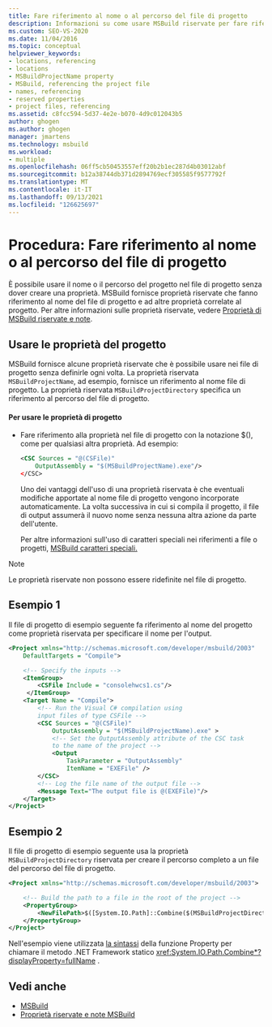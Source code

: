 ```yaml
---
title: Fare riferimento al nome o al percorso del file di progetto
description: Informazioni su come usare MSBuild riservate per fare riferimento al nome o al percorso del file di progetto senza dover creare proprietà personalizzate.
ms.custom: SEO-VS-2020
ms.date: 11/04/2016
ms.topic: conceptual
helpviewer_keywords:
- locations, referencing
- locations
- MSBuildProjectName property
- MSBuild, referencing the project file
- names, referencing
- reserved properties
- project files, referencing
ms.assetid: c8fcc594-5d37-4e2e-b070-4d9c012043b5
author: ghogen
ms.author: ghogen
manager: jmartens
ms.technology: msbuild
ms.workload:
- multiple
ms.openlocfilehash: 06ff5cb50453557eff20b2b1ec287d4b03012abf
ms.sourcegitcommit: b12a38744db371d2894769ecf305585f9577792f
ms.translationtype: MT
ms.contentlocale: it-IT
ms.lasthandoff: 09/13/2021
ms.locfileid: "126625697"
---
```

# <a name="how-to-reference-the-name-or-location-of-the-project-file"></a>Procedura: Fare riferimento al nome o al percorso del file di progetto

È possibile usare il nome o il percorso del progetto nel file di progetto senza dover creare una proprietà. MSBuild fornisce proprietà riservate che fanno riferimento al nome del file di progetto e ad altre proprietà correlate al progetto. Per altre informazioni sulle proprietà riservate, vedere [Proprietà di MSBuild riservate e note](../msbuild/msbuild-reserved-and-well-known-properties.md).

## <a name="use-the-project-properties"></a>Usare le proprietà del progetto

 MSBuild fornisce alcune proprietà riservate che è possibile usare nei file di progetto senza definirle ogni volta. La proprietà riservata `MSBuildProjectName`, ad esempio, fornisce un riferimento al nome file di progetto. La proprietà riservata `MSBuildProjectDirectory` specifica un riferimento al percorso del file di progetto.

#### <a name="to-use-the-project-properties"></a>Per usare le proprietà di progetto

- Fare riferimento alla proprietà nel file di progetto con la notazione $(), come per qualsiasi altra proprietà. Ad esempio:

  ```xml
  <CSC Sources = "@(CSFile)"
      OutputAssembly = "$(MSBuildProjectName).exe"/>
  </CSC>
  ```

  Uno dei vantaggi dell'uso di una proprietà riservata è che eventuali modifiche apportate al nome file di progetto vengono incorporate automaticamente. La volta successiva in cui si compila il progetto, il file di output assumerà il nuovo nome senza nessuna altra azione da parte dell'utente.

  Per altre informazioni sull'uso di caratteri speciali nei riferimenti a file o progetti, [MSBuild caratteri speciali.](../msbuild/msbuild-special-characters.md)

> [!NOTE]
> Le proprietà riservate non possono essere ridefinite nel file di progetto.

## <a name="example-1"></a>Esempio 1

 Il file di progetto di esempio seguente fa riferimento al nome del progetto come proprietà riservata per specificare il nome per l'output.

```xml
<Project xmlns="http://schemas.microsoft.com/developer/msbuild/2003"
    DefaultTargets = "Compile">

    <!-- Specify the inputs -->
    <ItemGroup>
        <CSFile Include = "consolehwcs1.cs"/>
     </ItemGroup>
    <Target Name = "Compile">
        <!-- Run the Visual C# compilation using
        input files of type CSFile -->
        <CSC Sources = "@(CSFile)"
            OutputAssembly = "$(MSBuildProjectName).exe" >
            <!-- Set the OutputAssembly attribute of the CSC task
            to the name of the project -->
            <Output
                TaskParameter = "OutputAssembly"
                ItemName = "EXEFile" />
        </CSC>
        <!-- Log the file name of the output file -->
        <Message Text="The output file is @(EXEFile)"/>
    </Target>
</Project>
```

## <a name="example-2"></a>Esempio 2

 Il file di progetto di esempio seguente usa la proprietà `MSBuildProjectDirectory` riservata per creare il percorso completo a un file del percorso del file di progetto.

```xml
<Project xmlns="http://schemas.microsoft.com/developer/msbuild/2003">

    <!-- Build the path to a file in the root of the project -->
    <PropertyGroup>
        <NewFilePath>$([System.IO.Path]::Combine($(MSBuildProjectDirectory), `BuildInfo.txt`))</NewFilePath>
    </PropertyGroup>
</Project>
```

Nell'esempio viene utilizzata [la sintassi](property-functions.md) della funzione Property per chiamare il metodo .NET Framework statico <xref:System.IO.Path.Combine*?displayProperty=fullName> .

## <a name="see-also"></a>Vedi anche

- [MSBuild](../msbuild/msbuild.md)
- [Proprietà riservate e note MSBuild](../msbuild/msbuild-reserved-and-well-known-properties.md)
